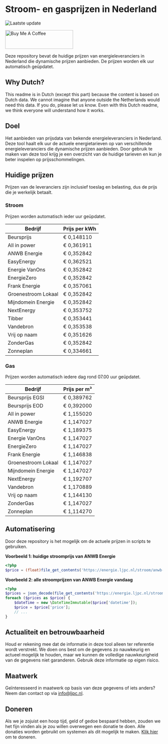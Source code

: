 # Stroom- en gasprijzen in Nederland

![Laatste update](https://img.shields.io/badge/laatste%20update-2023--04--26%2019%3A00%20CET-brightgreen)

<a href="https://www.buymeacoffee.com/Lars-" target="_blank"><img src="https://cdn.buymeacoffee.com/buttons/v2/default-orange.png" alt="Buy Me A Coffee" height="60" style="height: 60px !important;width: 217px !important;" ></a>

Deze repository bevat de huidige prijzen van energieleveranciers in Nederland die dynamische prijzen aanbieden. De prijzen worden elk uur automatisch geüpdatet.

## Why Dutch?

This readme is in Dutch (except this part) because the content is based on Dutch data. We cannot imagine that anyone outside the Netherlands would need this data. If you do, please let us know. Even with this Dutch readme, we think
everyone will understand how it works.

## Doel

Het aanbieden van prijsdata van bekende energieleveranciers in Nederland. Deze tool haalt elk uur de actuele energietarieven op van verschillende energieleveranciers die dynamische prijzen aanbieden. Door gebruik te maken van deze tool
krijg je een overzicht van de huidige tarieven en kun je beter inspelen op prijsschommelingen.

## Huidige prijzen

Prijzen van de leveranciers zijn inclusief toeslag en belasting, dus de prijs die je werkelijk betaalt.

### Stroom

Prijzen worden automatisch ieder uur geüpdatet.

 Bedrijf | Prijs per kWh 
---------|---------------
Beursprijs | € 0,148110
All in power | € 0,361911
ANWB Energie | € 0,352842
EasyEnergy | € 0,362521
Energie VanOns | € 0,352842
EnergieZero | € 0,352842
Frank Energie | € 0,357061
Groenestroom Lokaal | € 0,352842
Mijndomein Energie | € 0,352842
NextEnergy | € 0,353752
Tibber | € 0,353441
Vandebron | € 0,353538
Vrij op naam | € 0,351626
ZonderGas | € 0,352842
Zonneplan | € 0,334661


### Gas

Prijzen worden automatisch iedere dag rond 07.00 uur geüpdatet.

 Bedrijf | Prijs per m³ 
---------|--------------
Beursprijs EGSI | € 0,389762
Beursprijs EOD | € 0,392000
All in power | € 1,155020
ANWB Energie | € 1,147027
EasyEnergy | € 1,189375
Energie VanOns | € 1,147027
EnergieZero | € 1,147027
Frank Energie | € 1,146838
Groenestroom Lokaal | € 1,147027
Mijndomein Energie | € 1,147027
NextEnergy | € 1,192707
Vandebron | € 1,170889
Vrij op naam | € 1,144130
ZonderGas | € 1,147027
Zonneplan | € 1,114270


## Automatisering

Door deze repository is het mogelijk om de actuele prijzen in scripts te gebruiken.

**Voorbeeld 1: huidige stroomprijs van ANWB Energie**

```php
<?php
$price = (float)file_get_contents('https://energie.ljpc.nl/stroom/anwb-energie-nu.txt');

```

**Voorbeeld 2: alle stroomprijzen van ANWB Energie vandaag**

```php
<?php
$prices = json_decode(file_get_contents('https://energie.ljpc.nl/stroom/all-in-power-vandaag.json'),true);
foreach ($prices as $price) {
    $dateTime = new \DateTimeImmutable($price['datetime']);
    $price = $price['price'];
    // ...
}
```

## Actualiteit en betrouwbaarheid

Houd er rekening mee dat de informatie in deze tool alleen ter referentie wordt verstrekt. We doen ons best om de gegevens zo nauwkeurig en actueel mogelijk te houden, maar we kunnen de volledige nauwkeurigheid van de gegevens niet
garanderen. Gebruik deze informatie op eigen risico.

## Maatwerk

Geïnteresseerd in maatwerk op basis van deze gegevens of iets anders? Neem dan contact op
via [info@ljpc.nl](mailto:info@ljpc.nl?subject=Energie%20prijzen).

## Doneren

Als we je zojuist een hoop tijd, geld of gedoe bespaard hebben, zouden we het fijn vinden als je zou willen overwegen een
donatie te doen. Alle donaties worden gebruikt om systemen als dit mogelijk te
maken. [Klik hier](https://www.buymeacoffee.com/Lars-) om te doneren.

